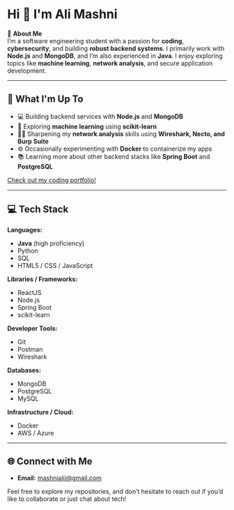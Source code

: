 # Hi 👋 I'm Ali Mashni

💫 **About Me**  
I’m a software engineering student with a passion for **coding**, **cybersecurity**, and building **robust backend systems**. I primarily work with **Node.js** and **MongoDB**, and I’m also experienced in **Java**. I enjoy exploring topics like **machine learning**, **network analysis**, and secure application development.


---

## 🚀 What I'm Up To
- 💻 Building backend services with **Node.js** and **MongoDB**  
- 🤖 Exploring **machine learning** using **scikit-learn**  
- 🕵️‍♂️ Sharpening my **network analysis** skills using **Wireshark, Necto, and Burp Suite**  
- ⚙️ Occasionally experimenting with **Docker** to containerize my apps  
- 📚 Learning more about other backend stacks like **Spring Boot** and **PostgreSQL**

[Check out my coding portfolio!](https://ali-mashni.github.io/Portfolio-website/)

---

## 💻 Tech Stack

**Languages:**  
- **Java** (high proficiency)  
- Python  
- SQL  
- HTML5 / CSS / JavaScript  

**Libraries / Frameworks:**    
- ReactJS
- Node.js  
- Spring Boot   
- scikit-learn
  
**Developer Tools:**  
- Git  
- Postman  
- Wireshark

**Databases:**  
- MongoDB  
- PostgreSQL
- MySQL

**Infrastructure / Cloud:**  
- Docker  
- AWS / Azure  

---

## 🌐 Connect with Me
- **Email:** [mashnialii@gmail.com](mailto:mashnialii@gmail.com)

Feel free to explore my repositories, and don’t hesitate to reach out if you’d like to collaborate or just chat about tech!
